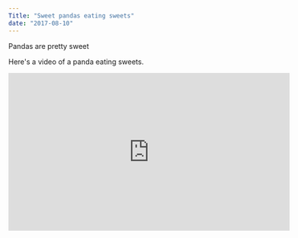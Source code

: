 ```yaml
---
Title: "Sweet pandas eating sweets"
date: "2017-08-10"
---
```


Pandas are pretty sweet

Here's a video of a panda eating sweets.

<iframe width="560" height="315" src="https://www.youtube.com/embed/4n0xNbfJLR8" frameborder="0" allowfullscreen></iframe>